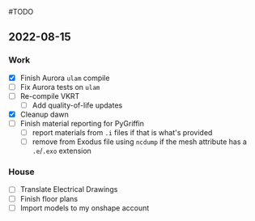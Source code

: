 #TODO

## 2022-08-15

### Work
  - [x] Finish Aurora `ulam`  compile
  - [ ] Fix Aurora tests on `ulam`
  - [ ] Re-compile VKRT
	  - [ ] Add quality-of-life updates
  - [x] Cleanup dawn
  - [ ] Finish material reporting for PyGriffin
	  - [ ] report materials from `.i` files if that is what's provided
	  - [ ] remove from Exodus file using `ncdump` if the mesh attribute has a `.e`/`.exo` extension

### House
  - [ ] Translate Electrical Drawings
  - [ ] Finish floor plans
  - [ ] Import models to my onshape account
